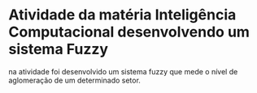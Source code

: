 # Atividade da matéria Inteligência Computacional desenvolvendo um sistema Fuzzy

na atividade foi desenvolvido um sistema fuzzy que mede o nível de aglomeração de um determinado setor.
